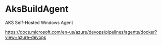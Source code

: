 # AksBuildAgent
AKS Self-Hosted Windows Agent

https://docs.microsoft.com/en-us/azure/devops/pipelines/agents/docker?view=azure-devops
